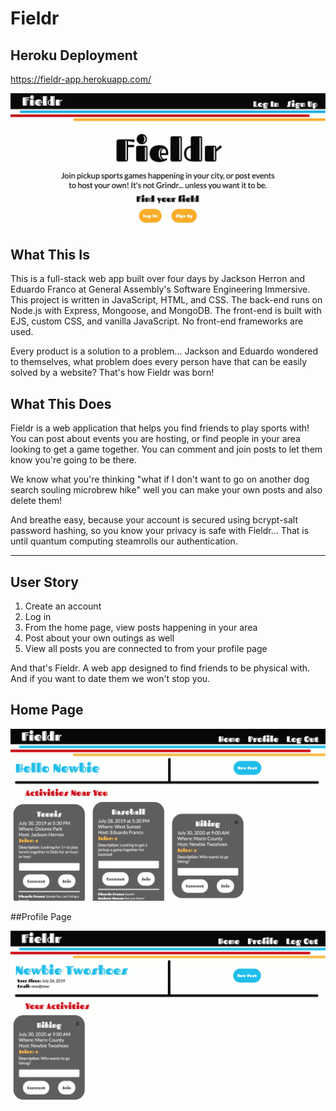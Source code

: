 # Fieldr

## Heroku Deployment

https://fieldr-app.herokuapp.com/

![Index Page](./images/index-page.jpg)

## What This Is
This is a full-stack web app built over four days by Jackson Herron and Eduardo Franco at General Assembly's Software Engineering Immersive. This project is written in JavaScript, HTML, and CSS. The back-end runs on Node.js with Express, Mongoose, and MongoDB. The front-end is built with EJS, custom CSS, and vanilla JavaScript. No front-end frameworks are used.

Every product is a solution to a problem... Jackson and Eduardo wondered to themselves, what problem does every person have that can be easily solved by a website? That's how Fieldr was born!

## What This Does
Fieldr is a web application that helps you find friends to play sports with! You can post about events you are hosting, or find people in your area looking to get a game together. You can comment and join posts to let them know you're going to be there.

We know what you're thinking "what if I don't want to go on another dog search souling microbrew hike" well you can make your own posts and also delete them!

And breathe easy, because your account is secured using bcrypt-salt password hashing, so you know your privacy is safe with Fieldr... That is until quantum computing steamrolls our authentication.

--- 

## User Story

1. Create an account
2. Log in
3. From the home page, view posts happening in your area
4. Post about your own outings as well
5. View all posts you are connected to from your profile page

And that's Fieldr. A web app designed to find friends to be physical with. And if you want to date them we won't stop you.


## Home Page

![Home Page](./images/home-page.png)

##Profile Page

![Profile Page](./images/profile-page.png)

